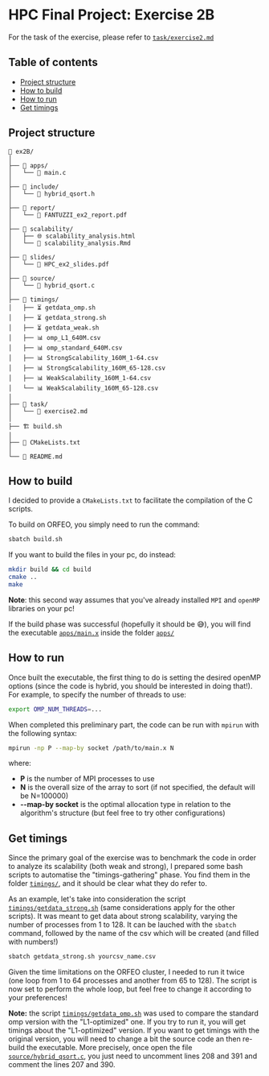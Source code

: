 # HPC Final Project: Exercise 2B
For the task of the exercise, please refer to [`task/exercise2.md`](task/exercise2.md)

## Table of contents
- [Project structure](#project-structure)
- [How to build](#how-to-build)
- [How to run](#how-to-run)
- [Get timings](#get-timings)

## Project structure

```
📂 ex2B/
│ 
├── 📂 apps/
│   └── 📄 main.c
│
├── 📂 include/
│   └── 📄 hybrid_qsort.h
│
├── 📂 report/
│   └── 📝 FANTUZZI_ex2_report.pdf
│
├── 📂 scalability/
│   ├── 🌐 scalability_analysis.html
│   └── 🔎 scalability_analysis.Rmd
│
├── 📂 slides/
│   └── 📄 HPC_ex2_slides.pdf
│
├── 📂 source/
│   └── 📄 hybrid_qsort.c
│
├── 📂 timings/
│   ├── ⏳ getdata_omp.sh
│   ├── ⏳ getdata_strong.sh
│   ├── ⏳ getdata_weak.sh
│   ├── 📊 omp_L1_640M.csv
│   ├── 📊 omp_standard_640M.csv
│   ├── 📊 StrongScalability_160M_1-64.csv
│   ├── 📊 StrongScalability_160M_65-128.csv
│   ├── 📊 WeakScalability_160M_1-64.csv
│   └── 📊 WeakScalability_160M_65-128.csv
│
├── 📂 task/
│   └── 📄 exercise2.md
│
├── 🏗️ build.sh
│
├── 📝 CMakeLists.txt
│
└── 📰 README.md
```
## How to build
 
I decided to provide a `CMakeLists.txt` to facilitate the compilation of the C scripts.

To build on ORFEO, you simply need to run the command:

```bash
sbatch build.sh
```

If you want to build the files in your pc, do instead:

```bash
mkdir build && cd build
cmake ..
make
```

**Note**: this second way assumes that you've already installed `MPI` and `openMP` libraries on your pc!

If the build phase was successful (hopefully it should be 😅), you will find the executable [`apps/main.x`](apps/main.x) inside the folder [`apps/`](apps/)

## How to run

Once built the executable, the first thing to do is setting the desired openMP options (since the code is hybrid, you should be interested in doing that!). For example, to specify the number of threads to use:

```bash
export OMP_NUM_THREADS=...
```

When completed this preliminary part, the code can be run with `mpirun` with the following syntax:

```bash
mpirun -np P --map-by socket /path/to/main.x N
```
where:

- **P** is the number of MPI processes to use
- **N** is the overall size of the array to sort (if not specified, the default will be N=100000)
- **--map-by socket** is the optimal allocation type in relation to the algorithm's structure (but feel free to try other configurations)



## Get timings

Since the primary goal of the exercise was to benchmark the code in order to analyze its scalability (both weak and strong), I prepared some bash scripts to automatise the "timings-gathering" phase. You find them in the folder [`timings/`](timings/), and it should be clear what they do refer to.

As an example, let's take into consideration the script [`timings/getdata_strong.sh`](timings/getdata_strong.sh) (same considerations apply for the other scripts). It was meant to get data about strong scalability, varying the number of processes from 1 to 128. It can be lauched with the `sbatch` command, followed by the name of the csv which will be created (and filled with numbers!)

```bash
sbatch getdata_strong.sh yourcsv_name.csv
```

Given the time limitations on the ORFEO cluster, I needed to run it twice (one loop from 1 to 64 processes and another from 65 to 128). The script is now set to perform the whole loop, but feel free to change it according to your preferences!

**Note:** the script [`timings/getdata_omp.sh`](timings/getdata_omp.sh) was used to compare the standard omp version with the "L1-optimized" one. If you try to run it, you will get timings about the "L1-optimized" version. If you want to get timings with the original version, you will need to change a bit the source code an then re-build the executable. More precisely, once open the file [`source/hybrid_qsort.c`](source/hybrid_qsort.c), you just need to uncomment lines 208 and 391 and comment the lines 207 and 390.

